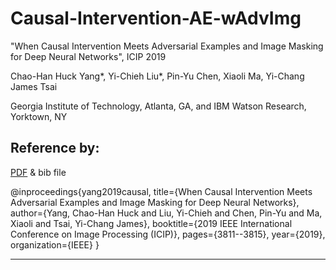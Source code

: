 # Causal-Intervention-AE-wAdvImg

"When Causal Intervention Meets Adversarial Examples and Image Masking for Deep Neural Networks", ICIP 2019

Chao-Han Huck Yang*, Yi-Chieh Liu*, Pin-Yu Chen, Xiaoli Ma, Yi-Chang James Tsai

Georgia Institute of Technology, Atlanta, GA, and IBM Watson Research, Yorktown, NY

## Reference by: 
[PDF](https://arxiv.org/abs/1902.03380) & bib file

@inproceedings{yang2019causal,
  title={When Causal Intervention Meets Adversarial Examples and Image Masking for Deep Neural Networks},
  author={Yang, Chao-Han Huck and Liu, Yi-Chieh and Chen, Pin-Yu and Ma, Xiaoli and Tsai, Yi-Chang James},
  booktitle={2019 IEEE International Conference on Image Processing (ICIP)},
  pages={3811--3815},
  year={2019},
  organization={IEEE}
}

***
